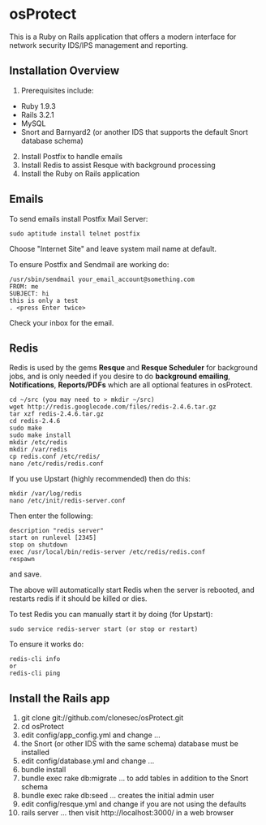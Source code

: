 # osProtect

This is a Ruby on Rails application that offers a modern interface for network security IDS/IPS management and reporting.

## Installation Overview

1. Prerequisites include:
  * Ruby 1.9.3
  * Rails 3.2.1
  * MySQL
  * Snort and Barnyard2 (or another IDS that supports the default Snort database schema)
2. Install Postfix to handle emails
3. Install Redis to assist Resque with background processing
4. Install the Ruby on Rails application

## Emails

To send emails install Postfix Mail Server:

```
sudo aptitude install telnet postfix
```

Choose "Internet Site" and leave system mail name at default.

To ensure Postfix and Sendmail are working do:

```
/usr/sbin/sendmail your_email_account@something.com
FROM: me
SUBJECT: hi
this is only a test
. <press Enter twice>
```

Check your inbox for the email.

## Redis

Redis is used by the gems **Resque** and **Resque Scheduler** for background jobs, and is only
needed if you desire to do **background emailing**, **Notifications**, **Reports/PDFs** which are 
all optional features in osProtect.

```
cd ~/src (you may need to > mkdir ~/src)
wget http://redis.googlecode.com/files/redis-2.4.6.tar.gz
tar xzf redis-2.4.6.tar.gz
cd redis-2.4.6
sudo make
sudo make install
mkdir /etc/redis
mkdir /var/redis
cp redis.conf /etc/redis/
nano /etc/redis/redis.conf
```

If you use Upstart (highly recommended) then do this:

```
mkdir /var/log/redis
nano /etc/init/redis-server.conf
```
Then enter the following:

```
description "redis server"
start on runlevel [2345]
stop on shutdown
exec /usr/local/bin/redis-server /etc/redis/redis.conf
respawn
```

and save.

The above will automatically start Redis when the server is rebooted, and restarts redis if it should be killed or dies.

To test Redis you can manually start it by doing (for Upstart):

```
sudo service redis-server start (or stop or restart)
```

To ensure it works do:

```
redis-cli info
or
redis-cli ping
```

## Install the Rails app

1. git clone git://github.com/clonesec/osProtect.git
2. cd osProtect
3. edit config/app_config.yml and change ...
4. the Snort (or other IDS with the same schema) database must be installed
5. edit config/database.yml and change ...
6. bundle install
7. bundle exec rake db:migrate ... to add tables in addition to the Snort schema
8. bundle exec rake db:seed ... creates the initial admin user
9. edit config/resque.yml and change if you are not using the defaults
10. rails server ... then visit http://localhost:3000/ in a web browser
